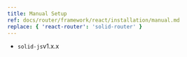 ```yaml
---
title: Manual Setup
ref: docs/router/framework/react/installation/manual.md
replace: { 'react-router': 'solid-router' }
---
```


[//]: # 'Requirements'

- `solid-js`v1.x.x

[//]: # 'Requirements'
